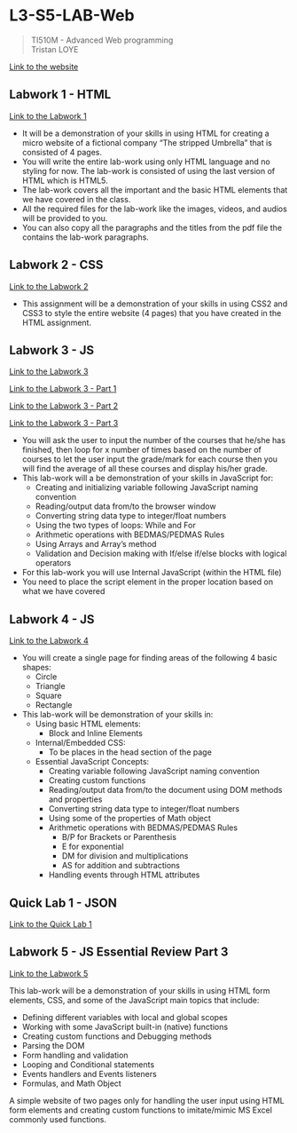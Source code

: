 # L3-S5-LAB-Web
> TI510M - Advanced Web programming<br>
> Tristan LOYE

[Link to the website](https://trisl01.github.io/L3-S5-LAB-Web/)

## Labwork 1 - HTML
[Link to the Labwork 1](https://trisl01.github.io/L3-S5-LAB-Web/Labwork-1)

- It will be a demonstration of your skills in using HTML for creating a micro website of a fictional company “The stripped Umbrella” that is consisted of 4 pages.
- You will write the entire lab-work using only HTML language and no styling for now. The lab-work is consisted of using the last version of HTML which is HTML5.
- The lab-work covers all the important and the basic HTML elements that we have covered in the class.
- All the required files for the lab-work like the images, videos, and audios will be provided to you.
- You can also copy all the paragraphs and the titles from the pdf file the contains the lab-work paragraphs.

## Labwork 2 - CSS
[Link to the Labwork 2](https://trisl01.github.io/L3-S5-LAB-Web/Labwork-2)

- This assignment will be a demonstration of your skills in using CSS2 and CSS3 to style the entire website (4 pages) that you have created in the HTML assignment.

## Labwork 3 - JS
[Link to the Labwork 3](https://trisl01.github.io/L3-S5-LAB-Web/Labwork-3)

[Link to the Labwork 3 - Part 1](https://trisl01.github.io/L3-S5-LAB-Web/Labwork-3/part-1.html)

[Link to the Labwork 3 - Part 2](https://trisl01.github.io/L3-S5-LAB-Web/Labwork-3/part-2.html)

[Link to the Labwork 3 - Part 3](https://trisl01.github.io/L3-S5-LAB-Web/Labwork-3/part-3.html)

- You will ask the user to input the number of the courses that he/she has finished, then loop for x number of times based on the number of courses to let the user input the grade/mark for each course then you will find the average of all these courses and display his/her grade.
- This lab-work will a be demonstration of your skills in JavaScript for:
  - Creating and initializing variable following JavaScript naming convention
  - Reading/output data from/to the browser window
  - Converting string data type to integer/float numbers
  - Using the two types of loops: While and For
  - Arithmetic operations with BEDMAS/PEDMAS Rules
  - Using Arrays and Array’s method
  - Validation and Decision making with If/else if/else blocks with logical operators
- For this lab-work you will use Internal JavaScript (within the HTML file)
- You need to place the script element in the proper location based on what we have covered

## Labwork 4 - JS
[Link to the Labwork 4](https://trisl01.github.io/L3-S5-LAB-Web/Labwork-4)

- You will create a single page for finding areas of the following 4 basic shapes:
  - Circle
  - Triangle
  - Square
  - Rectangle
- This lab-work will be demonstration of your skills in:
  - Using basic HTML elements:
    - Block and Inline Elements
  - Internal/Embedded CSS:
    - To be places in the head section of the page
  - Essential JavaScript Concepts:
    - Creating variable following JavaScript naming convention
    - Creating custom functions
    - Reading/output data from/to the document using DOM methods and properties
    - Converting string data type to integer/float numbers
    - Using some of the properties of Math object
    - Arithmetic operations with BEDMAS/PEDMAS Rules
      - B/P for Brackets or Parenthesis
      - E for exponential
      - DM for division and multiplications
      - AS for addition and subtractions
    - Handling events through HTML attributes

## Quick Lab 1 - JSON
[Link to the Quick Lab 1](https://trisl01.github.io/L3-S5-LAB-Web/Quick-lab-1)

## Labwork 5 - JS Essential Review Part 3
[Link to the Labwork 5](https://trisl01.github.io/L3-S5-LAB-Web/Labwork-5)

This lab-work will be a demonstration of your skills in using HTML form elements, CSS, and some of the JavaScript main topics that include:
- Defining different variables with local and global scopes
- Working with some JavaScript built-in (native) functions
- Creating custom functions and Debugging methods
- Parsing the DOM
- Form handling and validation
- Looping and Conditional statements
- Events handlers and Events listeners
- Formulas, and Math Object

A simple website of two pages only for handling the user input using HTML form elements and creating custom functions to imitate/mimic MS Excel commonly used functions.